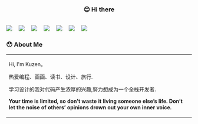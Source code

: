 <div align="center">

### 😊 Hi there 


<br>
</div>
  <!-- profile logo 个人资料徽标 -->
  <div>
    <a href="https://twitter.com/kuzen_lu"><img src="https://img.shields.io/badge/Twitter-推特-blue" /></a>&emsp;
    <a href="https://www.kuzen.top"><img src="https://img.shields.io/badge/Blog-%E5%8D%9A%E5%AE%A2-orange?style=flat" /></a>&emsp;
    <a href="https://www.v2ex.com/member/xiaokunda"><img src="https://img.shields.io/badge/v2ex-V%E7%AB%99-%7B%7D" /></a>&emsp;
    <a href="https://www.xiaohongshu.com/user/profile/5ce2c30400000000180291c5?m_source=mengfanwetab"><img src="https://img.shields.io/badge/xiaohongshu-%E5%B0%8F%E7%BA%A2%E4%B9%A6-%7B%7D?color=red" /></a>&emsp;
    <a href="https://space.bilibili.com/320648841"><img src="https://img.shields.io/badge/Bilibili-B站-ff69b4" /></a>&emsp;
    <a href="https://https://www.youtube.com/@kuzen26"><img src="https://img.shields.io/badge/YouTube-油管-c32136" /></a>&emsp;
    <a href="https://www.zhihu.com/people/ni-kun-ou-ba-26"><img src="https://img.shields.io/badge/Zhihu-知乎-blue" /></a>&emsp;
  </div>
  
  ### 😯 About Me
   
<table>
  <tr>
    <td style="width: 100%; text-align: left;">
      <!-- 个人简介 -->
      <p style="text-indent: 0;">Hi, I'm Kuzen。</p>
      <p style="text-indent: 0;">热爱编程、画画、读书、设计、旅行.</p>
      <p style="text-indent: 0;">学习设计的我对代码产生浓厚的兴趣,努力想成为一个全栈开发者.</p>
      <p style="text-indent: 0;"><strong>Your time is limited, so don’t waste it living someone else’s life. Don’t let the noise of others’ opinions drown out your own inner voice.</strong></p>
    </td>
    <td>
      <!-- 图片 -->
      <img src="https://raw.githubusercontent.com/chumen-Lu/tuchuang/main/img/white_%E5%89%AF%E6%9C%AC.png" style="width: 88px; height: auto; display: block;">
    </td>
  </tr>
</table>
